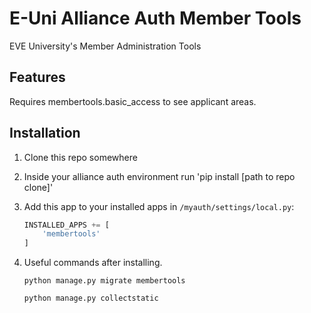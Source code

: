 # E-Uni Alliance Auth Member Tools

EVE University's Member Administration Tools

## Features

Requires membertools.basic_access to see applicant areas.

## Installation

1. Clone this repo somewhere

2. Inside your alliance auth environment run 'pip install [path to repo clone]'

3. Add this app to your installed apps in `/myauth/settings/local.py`:

    ```python
    INSTALLED_APPS += [
        'membertools'
    ]
    ```

4. Useful commands after installing.

    ```shell
    python manage.py migrate membertools

    python manage.py collectstatic
    ```
